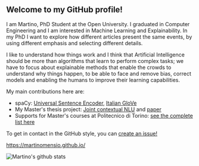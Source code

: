 ## Welcome to my GitHub profile!

I am Martino, PhD Student at the Open University. I graduated in Computer Engineering and I am interested in Machine Learning and Explainability.
In my PhD I want to explore how different articles present the same events, by using different emphasis and selecting different details. 

I like to understand how things work and I think that Artificial Intelligence should be more than algorithms that learn to perform complex tasks; we have to focus about explainable methods that enable the crowds to understand why things happen, to be able to face and remove bias, correct models and enabling the humans to improve their learning capabilities.

My main contributions here are:

- spaCy: [Universal Sentence Encoder](https://github.com/MartinoMensio/spacy-universal-sentence-encoder-tfhub), [Italian GloVe](https://github.com/MartinoMensio/it_vectors_wiki_spacy)
- My  Master's thesis project: [Joint contextual NLU](https://github.com/D2KLab/botcycle) and [paper](https://dl.acm.org/doi/10.1145/3184558.3191539)
- Supports for Master's courses at Politecnico di Torino: [see the complete list here](https://www.martinomensio.github.io/polito/)

To get in contact in the GitHub style, you can [create an issue!](https://github.com/MartinoMensio/MartinoMensio/issues/new)

https://martinomensio.github.io/

![Martino's github stats](https://github-readme-stats.vercel.app/api?username=MartinoMensio&show_icons=true)
